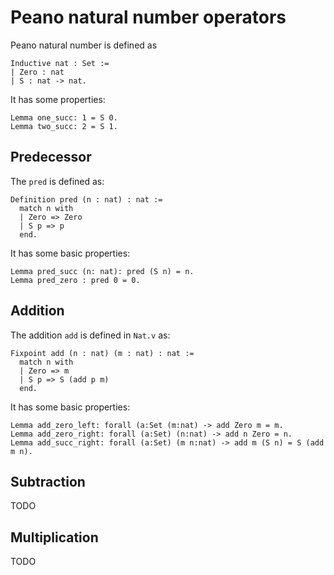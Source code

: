 # Peano natural number operators

Peano natural number is defined as 

```
Inductive nat : Set :=
| Zero : nat
| S : nat -> nat.
```
It has some properties:

```
Lemma one_succ: 1 = S 0.
Lemma two_succ: 2 = S 1.
```

## Predecessor

The `pred` is defined as:
```
Definition pred (n : nat) : nat :=
  match n with
  | Zero => Zero
  | S p => p
  end.
```

It has some basic properties:

```
Lemma pred_succ (n: nat): pred (S n) = n.
Lemma pred_zero : pred 0 = 0. 
```

## Addition

The addition `add` is defined in `Nat.v` as:

```
Fixpoint add (n : nat) (m : nat) : nat :=
  match n with
  | Zero => m
  | S p => S (add p m)
  end.
```

It has some basic properties:

```
Lemma add_zero_left: forall (a:Set (m:nat) -> add Zero m = m.
Lemma add_zero_right: forall (a:Set) (n:nat) -> add n Zero = n.
Lemma add_succ_right: forall (a:Set) (m n:nat) -> add m (S n) = S (add m n).
```

## Subtraction
TODO

## Multiplication
TODO
